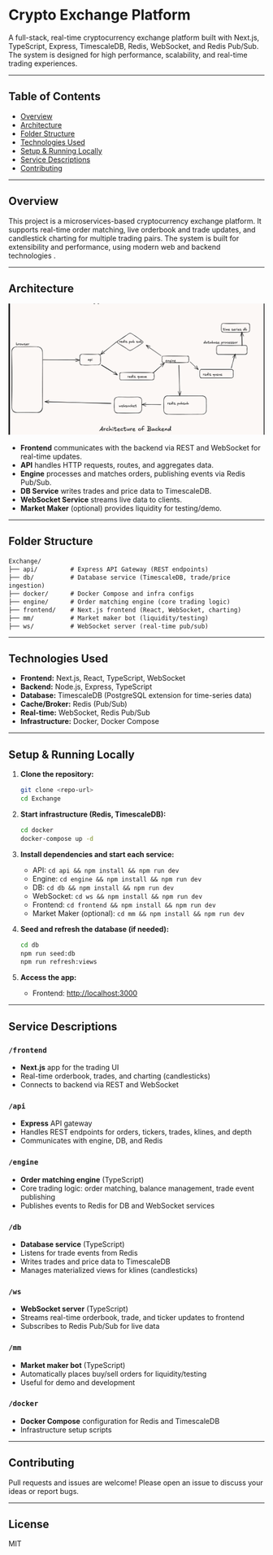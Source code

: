 # Crypto Exchange Platform

A full-stack, real-time cryptocurrency exchange platform built with Next.js, TypeScript, Express, TimescaleDB, Redis, WebSocket, and Redis Pub/Sub. The system is designed for high performance, scalability, and real-time trading experiences.

---

## Table of Contents
- [Overview](#overview)
- [Architecture](#architecture)
- [Folder Structure](#folder-structure)
- [Technologies Used](#technologies-used)
- [Setup & Running Locally](#setup--running-locally)
- [Service Descriptions](#service-descriptions)
- [Contributing](#contributing)

---

## Overview
This project is a microservices-based cryptocurrency exchange platform. It supports real-time order matching, live orderbook and trade updates, and candlestick charting for multiple trading pairs. The system is built for extensibility and performance, using modern web and backend technologies .

---

## Architecture

![Backend Architecture](docs/img.png)

- **Frontend** communicates with the backend via REST and WebSocket for real-time updates.
- **API** handles HTTP requests, routes, and aggregates data.
- **Engine** processes and matches orders, publishing events via Redis Pub/Sub.
- **DB Service** writes trades and price data to TimescaleDB.
- **WebSocket Service** streams live data to clients.
- **Market Maker** (optional) provides liquidity for testing/demo.

---

## Folder Structure

```
Exchange/
├── api/         # Express API Gateway (REST endpoints)
├── db/          # Database service (TimescaleDB, trade/price ingestion)
├── docker/      # Docker Compose and infra configs
├── engine/      # Order matching engine (core trading logic)
├── frontend/    # Next.js frontend (React, WebSocket, charting)
├── mm/          # Market maker bot (liquidity/testing)
├── ws/          # WebSocket server (real-time pub/sub)
```

---

## Technologies Used
- **Frontend:** Next.js, React, TypeScript, WebSocket
- **Backend:** Node.js, Express, TypeScript
- **Database:** TimescaleDB (PostgreSQL extension for time-series data)
- **Cache/Broker:** Redis (Pub/Sub)
- **Real-time:** WebSocket, Redis Pub/Sub
- **Infrastructure:** Docker, Docker Compose

---

## Setup & Running Locally

1. **Clone the repository:**
   ```bash
   git clone <repo-url>
   cd Exchange
   ```

2. **Start infrastructure (Redis, TimescaleDB):**
   ```bash
   cd docker
   docker-compose up -d
   ```

3. **Install dependencies and start each service:**
   - API: `cd api && npm install && npm run dev`
   - Engine: `cd engine && npm install && npm run dev`
   - DB: `cd db && npm install && npm run dev`
   - WebSocket: `cd ws && npm install && npm run dev`
   - Frontend: `cd frontend && npm install && npm run dev`
   - Market Maker (optional): `cd mm && npm install && npm run dev`

4. **Seed and refresh the database (if needed):**
   ```bash
   cd db
   npm run seed:db
   npm run refresh:views
   ```

5. **Access the app:**
   - Frontend: [http://localhost:3000](http://localhost:3000)

---

## Service Descriptions

### `/frontend`
- **Next.js** app for the trading UI
- Real-time orderbook, trades, and charting (candlesticks)
- Connects to backend via REST and WebSocket

### `/api`
- **Express** API gateway
- Handles REST endpoints for orders, tickers, trades, klines, and depth
- Communicates with engine, DB, and Redis

### `/engine`
- **Order matching engine** (TypeScript)
- Core trading logic: order matching, balance management, trade event publishing
- Publishes events to Redis for DB and WebSocket services

### `/db`
- **Database service** (TypeScript)
- Listens for trade events from Redis
- Writes trades and price data to TimescaleDB
- Manages materialized views for klines (candlesticks)

### `/ws`
- **WebSocket server** (TypeScript)
- Streams real-time orderbook, trade, and ticker updates to frontend
- Subscribes to Redis Pub/Sub for live data

### `/mm`
- **Market maker bot** (TypeScript)
- Automatically places buy/sell orders for liquidity/testing
- Useful for demo and development

### `/docker`
- **Docker Compose** configuration for Redis and TimescaleDB
- Infrastructure setup scripts

---

## Contributing
Pull requests and issues are welcome! Please open an issue to discuss your ideas or report bugs.

---

## License
MIT 